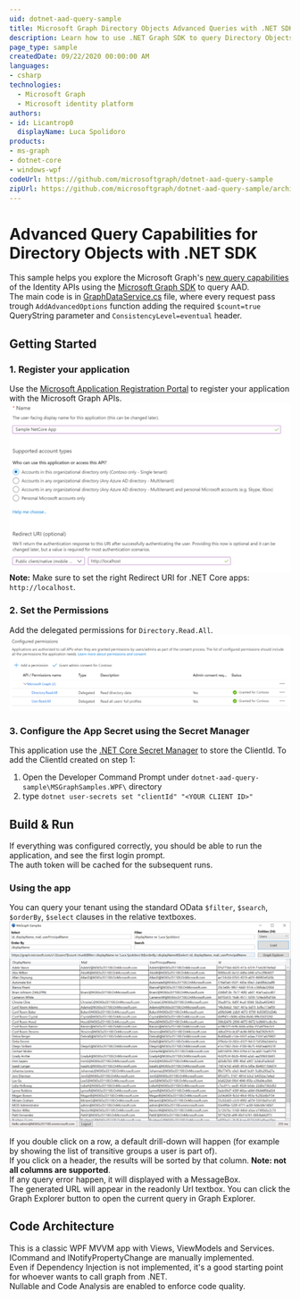 ```yaml
---
uid: dotnet-aad-query-sample
title: Microsoft Graph Directory Objects Advanced Queries with .NET SDK
description: Learn how to use .NET Graph SDK to query Directory Objects
page_type: sample
createdDate: 09/22/2020 00:00:00 AM
languages:
- csharp
technologies:
  - Microsoft Graph
  - Microsoft identity platform
authors:
- id: Licantrop0
  displayName: Luca Spolidoro
products:
- ms-graph
- dotnet-core
- windows-wpf
codeUrl: https://github.com/microsoftgraph/dotnet-aad-query-sample
zipUrl: https://github.com/microsoftgraph/dotnet-aad-query-sample/archive/master.zip
---
```


# Advanced Query Capabilities for Directory Objects with .NET SDK

This sample helps you explore the  Microsoft Graph's [new query capabilities](https://aka.ms/BlogPostMezzoGA) of the Identity APIs using the [Microsoft Graph SDK](https://github.com/microsoftgraph/msgraph-sdk-dotnet) to query AAD.  
The main code is in [GraphDataService.cs](MSGraphSamples.WPF/Services/GraphDataService.cs) file, where every request pass trough `AddAdvancedOptions` function adding the required `$count=true` QueryString parameter and `ConsistencyLevel=eventual` header.

## Getting Started

### 1. Register your application

Use the [Microsoft Application Registration Portal](https://aka.ms/appregistrations) to register your application with the Microsoft Graph APIs.
![Application Registration](docs/register_app.png)
**Note:** Make sure to set the right Redirect URI for .NET Core apps: `http://localhost`.

### 2. Set the Permissions

Add the delegated permissions for `Directory.Read.All`.
![Api Permissions](docs/api_permissions.png)

### 3. Configure the App Secret using the Secret Manager

This application use the [.NET Core Secret Manager](https://docs.microsoft.com/aspnet/core/security/app-secrets?view=aspnetcore-3.1&tabs=windows) to store the ClientId.
To add the ClientId created on step 1:
1. Open the Developer Command Prompt under `dotnet-aad-query-sample\MSGraphSamples.WPF\` directory
2. type `dotnet user-secrets set "clientId" "<YOUR CLIENT ID>"`

## Build & Run

If everything was configured correctly, you should be able to run the application, and see the first login prompt.  
The auth token will be cached for the subsequent runs.

### Using the app

You can query your tenant using the standard OData `$filter`, `$search`, `$orderBy`, `$select` clauses in the relative textboxes.
![Screenshot of the App](docs/app1.png)

If you double click on a row, a default drill-down will happen (for example by showing the list of transitive groups a user is part of).  
If you click on a header, the results will be sorted by that column. **Note: not all columns are supported**.  
If any query error happen, it will displayed with a MessageBox.  
The generated URL will appear in the readonly Url textbox. You can click the Graph Explorer button to open the current query in Graph Explorer.

## Code Architecture

This is a classic WPF MVVM app with Views, ViewModels and Services. ICommand and INotifyPropertyChange are manually implemented.  
Even if Dependency Injection is not implemented, it's a good starting point for whoever wants to call graph from .NET.  
Nullable and Code Analysis are enabled to enforce code quality.
